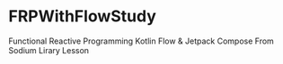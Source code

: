 # FRPWithFlowStudy
Functional Reactive Programming 
Kotlin Flow & Jetpack Compose From Sodium Lirary Lesson
